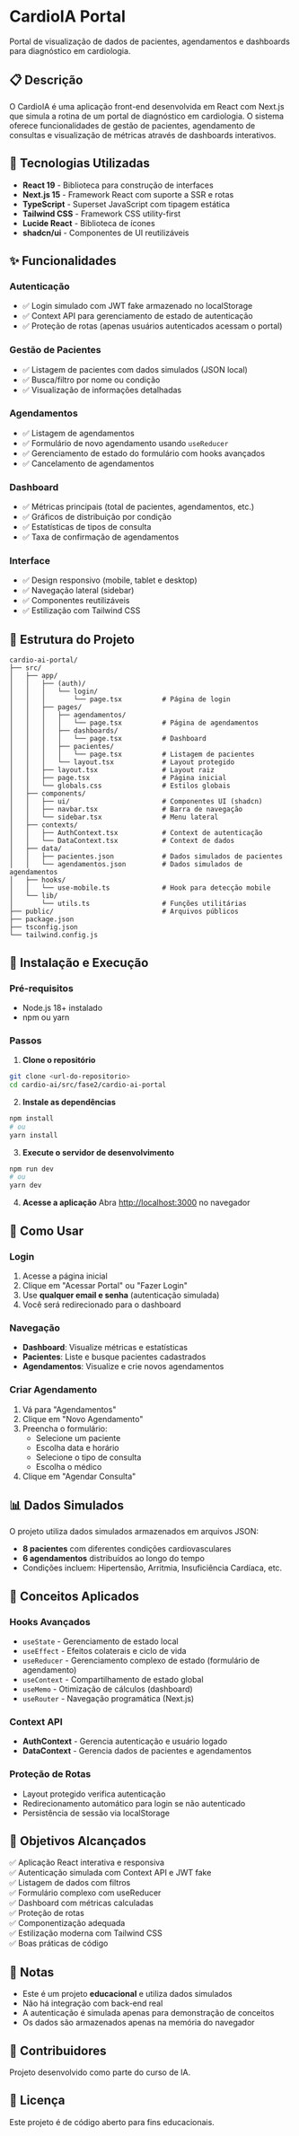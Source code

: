# CardioIA Portal

Portal de visualização de dados de pacientes, agendamentos e dashboards para diagnóstico em cardiologia.

## 📋 Descrição

O CardioIA é uma aplicação front-end desenvolvida em React com Next.js que simula a rotina de um portal de diagnóstico em cardiologia. O sistema oferece funcionalidades de gestão de pacientes, agendamento de consultas e visualização de métricas através de dashboards interativos.

## 🚀 Tecnologias Utilizadas

- **React 19** - Biblioteca para construção de interfaces
- **Next.js 15** - Framework React com suporte a SSR e rotas
- **TypeScript** - Superset JavaScript com tipagem estática
- **Tailwind CSS** - Framework CSS utility-first
- **Lucide React** - Biblioteca de ícones
- **shadcn/ui** - Componentes de UI reutilizáveis

## ✨ Funcionalidades

### Autenticação
- ✅ Login simulado com JWT fake armazenado no localStorage
- ✅ Context API para gerenciamento de estado de autenticação
- ✅ Proteção de rotas (apenas usuários autenticados acessam o portal)

### Gestão de Pacientes
- ✅ Listagem de pacientes com dados simulados (JSON local)
- ✅ Busca/filtro por nome ou condição
- ✅ Visualização de informações detalhadas

### Agendamentos
- ✅ Listagem de agendamentos
- ✅ Formulário de novo agendamento usando `useReducer`
- ✅ Gerenciamento de estado do formulário com hooks avançados
- ✅ Cancelamento de agendamentos

### Dashboard
- ✅ Métricas principais (total de pacientes, agendamentos, etc.)
- ✅ Gráficos de distribuição por condição
- ✅ Estatísticas de tipos de consulta
- ✅ Taxa de confirmação de agendamentos

### Interface
- ✅ Design responsivo (mobile, tablet e desktop)
- ✅ Navegação lateral (sidebar)
- ✅ Componentes reutilizáveis
- ✅ Estilização com Tailwind CSS

## 📁 Estrutura do Projeto

```
cardio-ai-portal/
├── src/
│   ├── app/
│   │   ├── (auth)/
│   │   │   └── login/
│   │   │       └── page.tsx          # Página de login
│   │   ├── pages/
│   │   │   ├── agendamentos/
│   │   │   │   └── page.tsx          # Página de agendamentos
│   │   │   ├── dashboards/
│   │   │   │   └── page.tsx          # Dashboard
│   │   │   ├── pacientes/
│   │   │   │   └── page.tsx          # Listagem de pacientes
│   │   │   └── layout.tsx            # Layout protegido
│   │   ├── layout.tsx                # Layout raiz
│   │   ├── page.tsx                  # Página inicial
│   │   └── globals.css               # Estilos globais
│   ├── components/
│   │   ├── ui/                       # Componentes UI (shadcn)
│   │   ├── navbar.tsx                # Barra de navegação
│   │   └── sidebar.tsx               # Menu lateral
│   ├── contexts/
│   │   ├── AuthContext.tsx           # Context de autenticação
│   │   └── DataContext.tsx           # Context de dados
│   ├── data/
│   │   ├── pacientes.json            # Dados simulados de pacientes
│   │   └── agendamentos.json         # Dados simulados de agendamentos
│   ├── hooks/
│   │   └── use-mobile.ts             # Hook para detecção mobile
│   └── lib/
│       └── utils.ts                  # Funções utilitárias
├── public/                           # Arquivos públicos
├── package.json
├── tsconfig.json
└── tailwind.config.js
```

## 🔧 Instalação e Execução

### Pré-requisitos
- Node.js 18+ instalado
- npm ou yarn

### Passos

1. **Clone o repositório**
```bash
git clone <url-do-repositorio>
cd cardio-ai/src/fase2/cardio-ai-portal
```

2. **Instale as dependências**
```bash
npm install
# ou
yarn install
```

3. **Execute o servidor de desenvolvimento**
```bash
npm run dev
# ou
yarn dev
```

4. **Acesse a aplicação**
Abra [http://localhost:3000](http://localhost:3000) no navegador

## 🔐 Como Usar

### Login
1. Acesse a página inicial
2. Clique em "Acessar Portal" ou "Fazer Login"
3. Use **qualquer email e senha** (autenticação simulada)
4. Você será redirecionado para o dashboard

### Navegação
- **Dashboard**: Visualize métricas e estatísticas
- **Pacientes**: Liste e busque pacientes cadastrados
- **Agendamentos**: Visualize e crie novos agendamentos

### Criar Agendamento
1. Vá para "Agendamentos"
2. Clique em "Novo Agendamento"
3. Preencha o formulário:
   - Selecione um paciente
   - Escolha data e horário
   - Selecione o tipo de consulta
   - Escolha o médico
4. Clique em "Agendar Consulta"

## 📊 Dados Simulados

O projeto utiliza dados simulados armazenados em arquivos JSON:

- **8 pacientes** com diferentes condições cardiovasculares
- **6 agendamentos** distribuídos ao longo do tempo
- Condições incluem: Hipertensão, Arritmia, Insuficiência Cardíaca, etc.

## 🎨 Conceitos Aplicados

### Hooks Avançados
- `useState` - Gerenciamento de estado local
- `useEffect` - Efeitos colaterais e ciclo de vida
- `useReducer` - Gerenciamento complexo de estado (formulário de agendamento)
- `useContext` - Compartilhamento de estado global
- `useMemo` - Otimização de cálculos (dashboard)
- `useRouter` - Navegação programática (Next.js)

### Context API
- **AuthContext** - Gerencia autenticação e usuário logado
- **DataContext** - Gerencia dados de pacientes e agendamentos

### Proteção de Rotas
- Layout protegido verifica autenticação
- Redirecionamento automático para login se não autenticado
- Persistência de sessão via localStorage

## 🎯 Objetivos Alcançados

✅ Aplicação React interativa e responsiva  
✅ Autenticação simulada com Context API e JWT fake  
✅ Listagem de dados com filtros  
✅ Formulário complexo com useReducer  
✅ Dashboard com métricas calculadas  
✅ Proteção de rotas  
✅ Componentização adequada  
✅ Estilização moderna com Tailwind CSS  
✅ Boas práticas de código  

## 📝 Notas

- Este é um projeto **educacional** e utiliza dados simulados
- Não há integração com back-end real
- A autenticação é simulada apenas para demonstração de conceitos
- Os dados são armazenados apenas na memória do navegador

## 👥 Contribuidores

Projeto desenvolvido como parte do curso de IA.

## 📄 Licença

Este projeto é de código aberto para fins educacionais.
